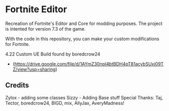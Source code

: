 Fortnite Editor
=============

Recreation of Fortnite's Editor and Core for modding purposes. The project is intented for version 7.3 of the game.

With the code in this repository, you can make your custom modifications for Fortnite.

4.22 Custom UE Build found by boredcrow24
*   (https://drive.google.com/file/d/1AYmZ30npI4btBDH4pT81acybSUxi09TZ/view?usp=sharing)

Credits
----------------
Zylox - adding some classes
Sizzy - Adding Base stuff
Special Thanks: Taj, Tector, boredcrow24, BIGD, mix, AllyJax, AveryMadness!


